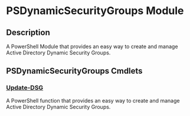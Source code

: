 ﻿---
Module Name: PSDynamicSecurityGroups
Module Guid: fa180a52-c581-4c3f-988d-7da2bc4189ef
Download Help Link: https://github.com/GraficomGroup/PSDynamicSecurityGroups/release/PSDynamicSecurityGroups/docs/PSDynamicSecurityGroups.md
Help Version: 1.0.2
Locale: en-US
---

# PSDynamicSecurityGroups Module
## Description
A PowerShell Module that provides an easy way to create and manage Active Directory Dynamic Security Groups.

## PSDynamicSecurityGroups Cmdlets
### [Update-DSG](Update-DSG.md)
A PowerShell function that provides an easy way to create and manage Active Directory Dynamic Security Groups.


